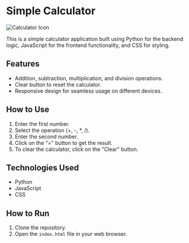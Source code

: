 # Simple Calculator

![Calculator Icon](calculator_icon.png)

This is a simple calculator application built using Python for the backend logic, JavaScript for the frontend functionality, and CSS for styling.

## Features

- Addition, subtraction, multiplication, and division operations.
- Clear button to reset the calculator.
- Responsive design for seamless usage on different devices.

## How to Use

1. Enter the first number.
2. Select the operation (+, -, *, /).
3. Enter the second number.
4. Click on the "=" button to get the result.
5. To clear the calculator, click on the "Clear" button.

## Technologies Used

- Python
- JavaScript
- CSS

## How to Run

1. Clone the repository.
2. Open the `index.html` file in your web browser.
